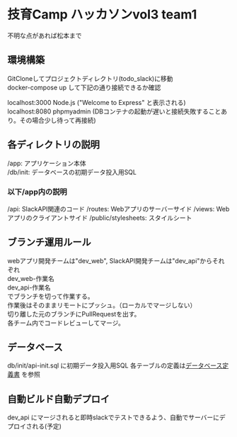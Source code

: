 # 技育Camp ハッカソンvol3 team1
不明な点があれば松本まで

## 環境構築
GitCloneしてプロジェクトディレクトリ(todo_slack)に移動  
docker-compose up して下記の通り接続できるか確認  

localhost:3000 Node.js ("Welcome to Express" と表示される)
localhost:8080 phpmyadmin (DBコンテナの起動が遅いと接続失敗することあり。その場合少し待って再接続)

## 各ディレクトリの説明
/app: アプリケーション本体  
/db/init: データベースの初期データ投入用SQL

### 以下/app内の説明
/api: SlackAPI関連のコード
/routes: Webアプリのサーバーサイド
/views: Webアプリのクライアントサイド
/public/stylesheets: スタイルシート

## ブランチ運用ルール
webアプリ開発チームは"dev_web", SlackAPI開発チームは"dev_api"からそれぞれ  
dev_web-作業名  
dev_api-作業名  
でブランチを切って作業する。  
作業後はそのままリモートにプッシュ。（ローカルでマージしない）  
切り離した元のブランチにPullRequestを出す。  
各チーム内でコードレビューしてマージ。  

## データベース
db/init/api-init.sql に初期データ投入用SQL
各テーブルの定義は[データベース定義書](https://docs.google.com/spreadsheets/d/1yEc-2q_Qkn_qyD72VNzlY2g4Kw5G5azJIhhklzH8U5w/edit?usp=sharing) を参照

## 自動ビルド自動デプロイ
dev_api にマージされると即時slackでテストできるよう、自動でサーバーにデプロイされる(予定)
